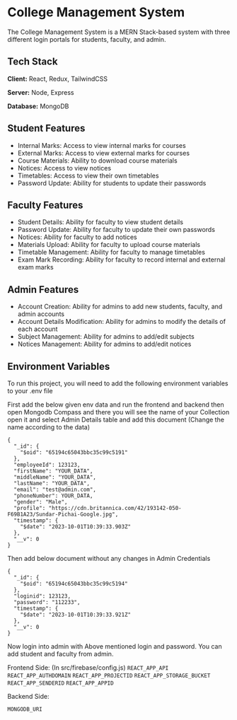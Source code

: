 
# College Management System

The College Management System is a MERN Stack-based system with three different login portals for students, faculty, and admin.

## Tech Stack

**Client:** React, Redux, TailwindCSS

**Server:** Node, Express

**Database:** MongoDB





## Student Features

- Internal Marks: Access to view internal marks for courses
- External Marks: Access to view external marks for courses
- Course Materials: Ability to download course materials
- Notices: Access to view notices
- Timetables: Access to view their own timetables
- Password Update: Ability for students to update their passwords

## Faculty Features

- Student Details: Ability for faculty to view student details
- Password Update: Ability for faculty to update their own passwords
- Notices: Ability for faculty to add notices
- Materials Upload: Ability for faculty to upload course materials
- Timetable Management: Ability for faculty to manage timetables
- Exam Mark Recording: Ability for faculty to record internal and external exam marks

## Admin Features

- Account Creation: Ability for admins to add new students, faculty, and admin accounts
- Account Details Modification: Ability for admins to modify the details of each account
- Subject Management: Ability for admins to add/edit subjects
- Notices Management: Ability for admins to add/edit notices
## Environment Variables

To run this project, you will need to add the following environment variables to your .env file

First add the below given env data and run the frontend and backend then open Mongodb Compass and there you will see the name of your Collection open it and select Admin Details table and add this document (Change the name according to the data) 

```
{
  "_id": {
    "$oid": "65194c65043bbc35c99c5191"
  },
  "employeeId": 123123,
  "firstName": "YOUR_DATA",
  "middleName": "YOUR_DATA",
  "lastName": "YOUR_DATA",
  "email": "test@admin.com",
  "phoneNumber": YOUR_DATA,
  "gender": "Male",
  "profile": "https://cdn.britannica.com/42/193142-050-F69B1A23/Sundar-Pichai-Google.jpg",
  "timestamp": {
    "$date": "2023-10-01T10:39:33.903Z"
  },
  "__v": 0
} 
```

Then add below document without any changes in Admin Credentials

```
{
  "_id": {
    "$oid": "65194c65043bbc35c99c5194"
  },
  "loginid": 123123,
  "password": "112233",
  "timestamp": {
    "$date": "2023-10-01T10:39:33.921Z"
  },
  "__v": 0
}
```

Now login into admin with Above mentioned login and password. You can add student and faculty from admin.

Frontend Side:
(In src/firebase/config.js)
`REACT_APP_API`
`REACT_APP_AUTHDOMAIN`
`REACT_APP_PROJECTID`
`REACT_APP_STORAGE_BUCKET`
`REACT_APP_SENDERID`
`REACT_APP_APPID`

Backend Side: 

`MONGODB_URI`

